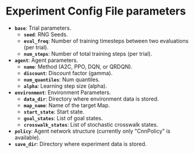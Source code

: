 # Experiment Config File parameters

- **`base`**: Trial parameters.
  - **`seed`**: RNG Seeds.
  - **`eval_freq`**: Number of training timesteps between two evaluations (per trial).
  - **`num_steps`**: Number of total training steps (per trial).
- **`agent`**: Agent parameters.
  - **`name`**: Method (A2C, PPO, DQN, or QRDQN).
  - **`discount`**: Discount factor (gamma).
  - **`num_quantiles`**: Num quantiles. 
  - **`alpha`**: Learning step size (alpha). 
- **`environment`**: Environment Parameters.
  - **`data_dir`**: Directory where environment data is stored.
  - **`map_name`**: Name of the target Map.
  - **`start_state`**: Start state.
  - **`goal_states`**: List of goal states.
  - **`crosswalk_states`**: List of stochastic crosswalk states. 
- **`policy`**: Agent network structure (currently only "CnnPolicy" is available).
- **`save_dir`**: Directory where experiment data is stored.
